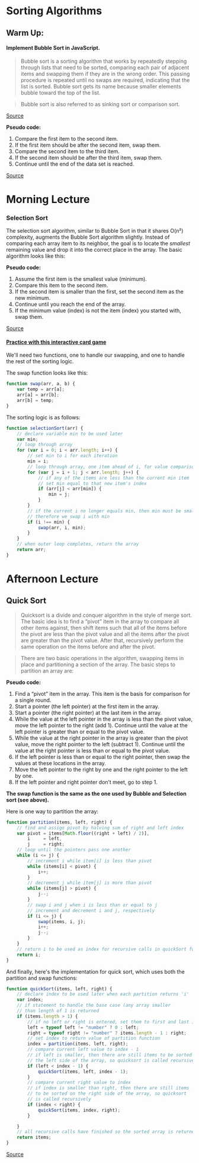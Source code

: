 # Sorting Algorithms

## Warm Up:
#### Implement Bubble Sort in JavaScript.

> Bubble sort is a sorting algorithm that works by repeatedly stepping through lists that need to be sorted, comparing each pair of adjacent items and swapping them if they are in the wrong order. This passing procedure is repeated until no swaps are required, indicating that the list is sorted. Bubble sort gets its name because smaller elements bubble toward the top of the list.

> Bubble sort is also referred to as sinking sort or comparison sort.

[Source](https://www.techopedia.com/definition/3757/bubble-sort)

**Pseudo code:**

1. Compare the first item to the second item.
1. If the first item should be after the second item, swap them.
1. Compare the second item to the third item.
1. If the second item should be after the third item, swap them.
1. Continue until the end of the data set is reached.

[Source](https://www.nczonline.net/blog/2009/05/26/computer-science-in-javascript-bubble-sort/)

# Morning Lecture
###  Selection Sort

The selection sort algorithm, similar to Bubble Sort in that it shares O(n²) complexity, augments the Bubble Sort algorithm slightly. Instead of comparing each array item to its neighbor, the goal is to locate the *smallest* remaining value and drop it into the correct place in the array. The basic algorithm looks like this:

**Pseudo code:**

1. Assume the first item is the smallest value (minimum).
1. Compare this item to the second item.
1. If the second item is smaller than the first, set the second item as the new minimum.
1. Continue until you reach the end of the array.
1. If the minimum value (index) is not the item (index) you started with, swap them.

[Source](https://www.nczonline.net/blog/2009/09/08/computer-science-in-javascript-selection-sort/)

#### [Practice with this interactive card game](https://www.khanacademy.org/computing/computer-science/algorithms/sorting-algorithms/a/sorting)

We'll need two functions, one to handle our swapping, and one to handle the rest of the sorting logic.

The swap function looks like this:
```js
function swap(arr, a, b) {
    var temp = arr[a];
    arr[a] = arr[b];
    arr[b] = temp;
}
```
The sorting logic is as follows:
```js
function selectionSort(arr) {
    // declare variable min to be used later
    var min;
    // loop through array
    for (var i = 0; i < arr.length; i++) {
        // set min to i for each iteration
        min = i;
        // loop through array, one item ahead of i, for value comparisons
        for (var j = i + 1; j < arr.length; j++) {
            // if any of the items are less than the current min item
            // set min equal to that new item's index
            if (arr[j] < arr[min]) {
                min = j;
            }
        }
        // if the current i no longer equals min, then min must be smaller
        // therefore we swap i with min
        if (i !== min) {
            swap(arr, i, min);
        }
    }
    // when outer loop completes, return the array
    return arr;
}
```
# Afternoon Lecture
## Quick Sort
> Quicksort is a divide and conquer algorithm in the style of merge sort. The basic idea is to find a “pivot” item in the array to compare all other items against, then shift items such that all of the items before the pivot are less than the pivot value and all the items after the pivot are greater than the pivot value. After that, recursively perform the same operation on the items before and after the pivot.

> There are two basic operations in the algorithm, swapping items in place and partitioning a section of the array. The basic steps to partition an array are:

**Pseudo code:**

1. Find a “pivot” item in the array. This item is the basis for comparison for a single round.
1. Start a pointer (the left pointer) at the first item in the array.
1. Start a pointer (the right pointer) at the last item in the array.
1. While the value at the left pointer in the array is less than the pivot value, move the left pointer to the right (add 1). Continue until the value at the left pointer is greater than or equal to the pivot value.
1. While the value at the right pointer in the array is greater than the pivot value, move the right pointer to the left (subtract 1). Continue until the value at the right pointer is less than or equal to the pivot value.
1. If the left pointer is less than or equal to the right pointer, then swap the values at these locations in the array.
1. Move the left pointer to the right by one and the right pointer to the left by one.
1. If the left pointer and right pointer don’t meet, go to step 1.

**The swap function is the same as the one used by Bubble and Selection sort (see above).**

Here is one way to partition the array:
```js
function partition(items, left, right) {
    // find and assign pivot by halving sum of right and left index
    var pivot = items[Math.floor((right + left) / 2)],
        i     = left,
        j     = right;
    // loop until the pointers pass one another
    while (i <= j) {
        // increment i while item[i] is less than pivot
        while (items[i] < pivot) {
            i++;
        }
        // decrement j while item[j] is more than pivot
        while (items[j] > pivot) {
            j--;
        }
        // swap i and j when i is less than or equal to j
        // increment and decrement i and j, respectively
        if (i <= j) {
            swap(items, i, j);
            i++;
            j--;
        }
    }
    // return i to be used as index for recursive calls in quickSort function
    return i;
}
```
And finally, here's the implementation for quick sort, which uses both the partition and swap functions:
```js
function quickSort(items, left, right) {
    // declare index to be used later when each partition returns 'i'
    var index;
    // if statement to handle the base case (any array smaller
    // than length of 1 is returned
    if (items.length > 1) {
        // if no left or right is entered, set them to first and last indeces in array
        left = typeof left != "number" ? 0 : left;
        right = typeof right != "number" ? items.length - 1 : right;
        // set index to return value of partition function
        index = partition(items, left, right);
        // compare current left value to index - 1
        // if left is smaller, then there are still items to be sorted on
        // the left side of the array, so quicksort is called recursively
        if (left < index - 1) {
            quickSort(items, left, index - 1);
        }
        // compare current right value to index
        // if index is smaller than right, then there are still items
        // to be sorted on the right side of the array, so quicksort
        // is called recursively
        if (index < right) {
            quickSort(items, index, right);
        }

    }
    // all recursive calls have finished so the sorted array is returned
    return items;
}
```
[Source](https://www.nczonline.net/blog/2012/11/27/computer-science-in-javascript-quicksort/)
